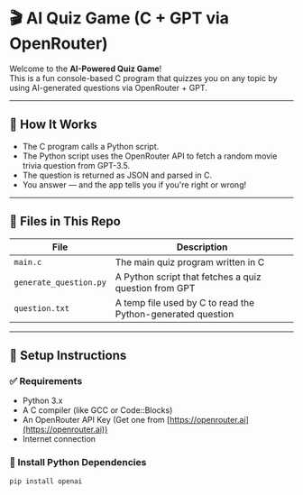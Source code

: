 # 🎬 AI Quiz Game (C + GPT via OpenRouter)

Welcome to the **AI-Powered Quiz Game**!  
This is a fun console-based C program that quizzes you on any topic by using AI-generated questions via OpenRouter + GPT.

---

## 🤖 How It Works

- The C program calls a Python script.
- The Python script uses the OpenRouter API to fetch a random movie trivia question from GPT-3.5.
- The question is returned as JSON and parsed in C.
- You answer — and the app tells you if you're right or wrong!

---

## 🧩 Files in This Repo

| File | Description |
|------|-------------|
| `main.c` | The main quiz program written in C |
| `generate_question.py` | A Python script that fetches a quiz question from GPT |
| `question.txt` | A temp file used by C to read the Python-generated question |

---

## 🚀 Setup Instructions

### ✅ Requirements

- Python 3.x
- A C compiler (like GCC or Code::Blocks)
- An OpenRouter API Key (Get one from [https://openrouter.ai](https://openrouter.ai))
- Internet connection

### 🔧 Install Python Dependencies

```bash
pip install openai
